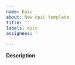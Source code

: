 ```yaml
---
name: Epic
about: New epic template
title: ''
labels: epic
assignees: ''

---
```


**Description**
<!--- общее описание эпика с т.з. продукта --->
